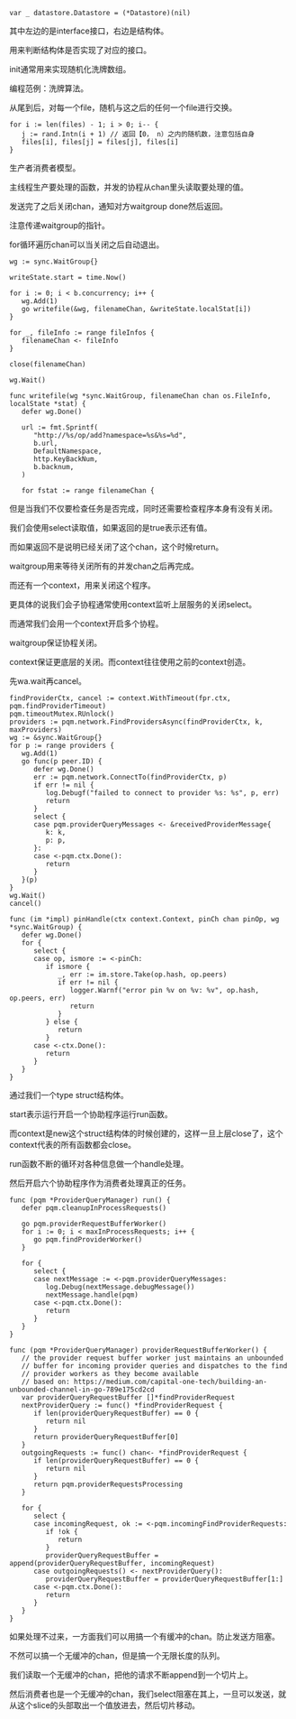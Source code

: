 ```
var _ datastore.Datastore = (*Datastore)(nil)
```

其中左边的是interface接口，右边是结构体。

用来判断结构体是否实现了对应的接口。



init通常用来实现随机化洗牌数组。

编程范例：洗牌算法。

从尾到后，对每一个file，随机与这之后的任何一个file进行交换。

```
for i := len(files) - 1; i > 0; i-- {
   j := rand.Intn(i + 1) // 返回【0， n）之内的随机数，注意包括自身
   files[i], files[j] = files[j], files[i]
}
```



生产者消费者模型。

主线程生产要处理的函数，并发的协程从chan里头读取要处理的值。

发送完了之后关闭chan，通知对方waitgroup done然后返回。

注意传递waitgroup的指针。

for循环遍历chan可以当关闭之后自动退出。

```
wg := sync.WaitGroup{}

writeState.start = time.Now()

for i := 0; i < b.concurrency; i++ {
   wg.Add(1)
   go writefile(&wg, filenameChan, &writeState.localStat[i])
}

for _, fileInfo := range fileInfos {
   filenameChan <- fileInfo
}

close(filenameChan)

wg.Wait()

```

```
func writefile(wg *sync.WaitGroup, filenameChan chan os.FileInfo, localState *stat) {
   defer wg.Done()

   url := fmt.Sprintf(
      "http://%s/op/add?namespace=%s&%s=%d",
      b.url,
      DefaultNamespace,
      http.KeyBackNum,
      b.backnum,
   )

   for fstat := range filenameChan {
```

但是当我们不仅要检查任务是否完成，同时还需要检查程序本身有没有关闭。

我们会使用select读取值，如果返回的是true表示还有值。

而如果返回不是说明已经关闭了这个chan，这个时候return。

waitgroup用来等待关闭所有的并发chan之后再完成。



而还有一个context，用来关闭这个程序。

更具体的说我们会子协程通常使用context监听上层服务的关闭select。

而通常我们会用一个context开启多个协程。

waitgroup保证协程关闭。

context保证更底层的关闭。而context往往使用之前的context创造。



先wa.wait再cancel。

```
findProviderCtx, cancel := context.WithTimeout(fpr.ctx, pqm.findProviderTimeout)
pqm.timeoutMutex.RUnlock()
providers := pqm.network.FindProvidersAsync(findProviderCtx, k, maxProviders)
wg := &sync.WaitGroup{}
for p := range providers {
   wg.Add(1)
   go func(p peer.ID) {
      defer wg.Done()
      err := pqm.network.ConnectTo(findProviderCtx, p)
      if err != nil {
         log.Debugf("failed to connect to provider %s: %s", p, err)
         return
      }
      select {
      case pqm.providerQueryMessages <- &receivedProviderMessage{
         k: k,
         p: p,
      }:
      case <-pqm.ctx.Done():
         return
      }
   }(p)
}
wg.Wait()
cancel()
```

```
func (im *impl) pinHandle(ctx context.Context, pinCh chan pinOp, wg *sync.WaitGroup) {
   defer wg.Done()
   for {
      select {
      case op, ismore := <-pinCh:
         if ismore {
            _, err := im.store.Take(op.hash, op.peers)
            if err != nil {
               logger.Warnf("error pin %v on %v: %v", op.hash, op.peers, err)
               return
            }
         } else {
            return
         }
      case <-ctx.Done():
         return
      }
   }
}
```





通过我们一个type struct结构体。

start表示运行开启一个协助程序运行run函数。

而context是new这个struct结构体的时候创建的，这样一旦上层close了，这个context代表的所有函数都会close。

run函数不断的循环对各种信息做一个handle处理。

然后开启六个协助程序作为消费者处理真正的任务。





```
func (pqm *ProviderQueryManager) run() {
   defer pqm.cleanupInProcessRequests()

   go pqm.providerRequestBufferWorker()
   for i := 0; i < maxInProcessRequests; i++ {
      go pqm.findProviderWorker()
   }

   for {
      select {
      case nextMessage := <-pqm.providerQueryMessages:
         log.Debug(nextMessage.debugMessage())
         nextMessage.handle(pqm)
      case <-pqm.ctx.Done():
         return
      }
   }
}
```

```
func (pqm *ProviderQueryManager) providerRequestBufferWorker() {
   // the provider request buffer worker just maintains an unbounded
   // buffer for incoming provider queries and dispatches to the find
   // provider workers as they become available
   // based on: https://medium.com/capital-one-tech/building-an-unbounded-channel-in-go-789e175cd2cd
   var providerQueryRequestBuffer []*findProviderRequest
   nextProviderQuery := func() *findProviderRequest {
      if len(providerQueryRequestBuffer) == 0 {
         return nil
      }
      return providerQueryRequestBuffer[0]
   }
   outgoingRequests := func() chan<- *findProviderRequest {
      if len(providerQueryRequestBuffer) == 0 {
         return nil
      }
      return pqm.providerRequestsProcessing
   }

   for {
      select {
      case incomingRequest, ok := <-pqm.incomingFindProviderRequests:
         if !ok {
            return
         }
         providerQueryRequestBuffer = append(providerQueryRequestBuffer, incomingRequest)
      case outgoingRequests() <- nextProviderQuery():
         providerQueryRequestBuffer = providerQueryRequestBuffer[1:]
      case <-pqm.ctx.Done():
         return
      }
   }
}
```

如果处理不过来，一方面我们可以用搞一个有缓冲的chan。防止发送方阻塞。

不然可以搞一个无缓冲的chan，但是搞一个无限长度的队列。

我们读取一个无缓冲的chan，把他的请求不断append到一个切片上。

然后消费者也是一个无缓冲的chan，我们select阻塞在其上，一旦可以发送，就从这个slice的头部取出一个值放进去，然后切片移动。